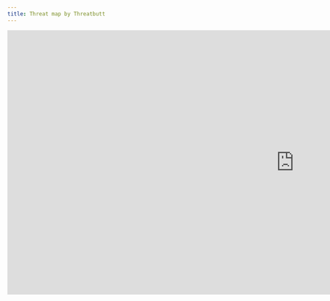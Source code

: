 ```yaml
---
title: Threat map by Threatbutt
---
```



<iframe src="https://threatbutt.com/map/" style="border:0px #ffffff none;" name="myiFrame" scrolling="no" frameborder="1" marginheight="0px" marginwidth="0px" height="600px" width="1300px" allowfullscreen></iframe>
